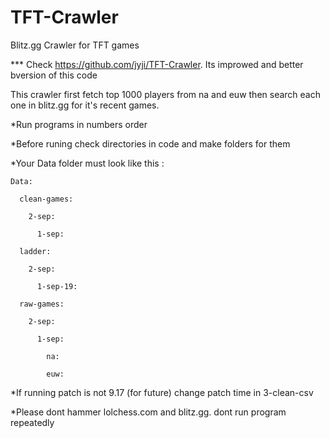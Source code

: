 # TFT-Crawler
Blitz.gg Crawler for TFT games

*** Check https://github.com/jyji/TFT-Crawler. Its improwed and better bversion of this code

This crawler first fetch top 1000 players from na and euw then search each one in blitz.gg for it's recent games. 

*Run programs in numbers order

*Before runing check directories in code and make folders for them

*Your Data folder must look like this :

    Data:

      clean-games:

        2-sep:

          1-sep:

      ladder:

        2-sep:

          1-sep-19:

      raw-games:

        2-sep:

          1-sep:

            na:

            euw:
        
*If running patch is not 9.17 (for future) change patch time in 3-clean-csv

*Please dont hammer lolchess.com and blitz.gg. dont run program repeatedly
